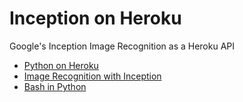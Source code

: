 # Inception on Heroku

Google's Inception Image Recognition as a Heroku API

* [Python on Heroku](https://github.com/EN10/PythonHeroku)  
* [Image Recognition with Inception](https://github.com/EN10/SimpleInception)  
* [Bash in Python](http://blog.nuventure.in/2014/09/04/executing-bash-commands-via-python)

